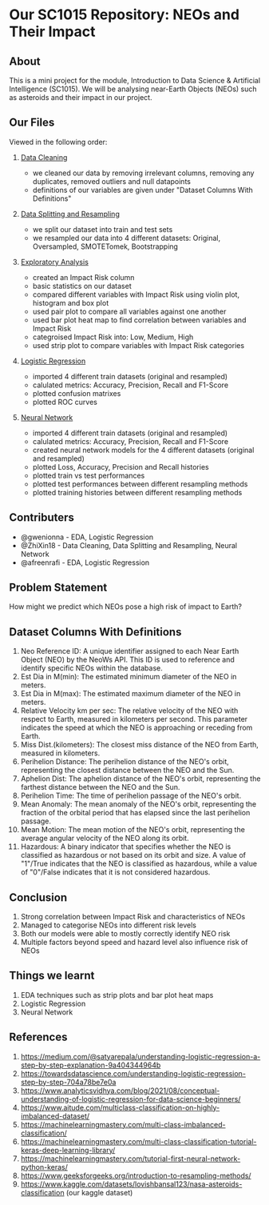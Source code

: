 # Our SC1015 Repository: NEOs and Their Impact

## About
This is a mini project for the module, Introduction to Data Science & Artificial Intelligence (SC1015). We will be analysing near-Earth Objects (NEOs) such as asteroids and their impact in our project. 

## Our Files 

Viewed in the following order: 

1. [Data Cleaning](https://github.com/afreenrafi/SC1015-Project/blob/main/Data%20Cleaning.ipynb)
    - we cleaned our data by removing irrelevant columns, removing any duplicates, removed outliers and null datapoints 
    - definitions of our variables are given under "Dataset Columns With Definitions"

2. [Data Splitting and Resampling](https://github.com/afreenrafi/SC1015-Project/blob/main/Data%20Splitting%20And%20Resampling.ipynb)
    - we split our dataset into train and test sets
    - we resampled our data into 4 different datasets: Original, Oversampled, SMOTETomek, Bootstrapping

3. [Exploratory Analysis](https://github.com/afreenrafi/SC1015-Project/blob/main/Exploratory%20Analysis.ipynb)
    - created an Impact Risk column 
    - basic statistics on our dataset
    - compared different variables with Impact Risk using violin plot, histogram and box plot 
    - used pair plot to compare all variables against one another 
    - used bar plot heat map to find correlation between variables and Impact Risk 
    - categroised Impact Risk into: Low, Medium, High
    - used strip plot to compare variables with Impact Risk categories 

4. [Logistic Regression](https://github.com/afreenrafi/SC1015-Project/blob/main/Logistic%20Regression.ipynb)
    - imported 4 different train datasets (original and resampled)
    - calulated metrics: Accuracy, Precision, Recall and F1-Score 
    - plotted confusion matrixes 
    - plotted ROC curves

5. [Neural Network](https://github.com/afreenrafi/SC1015-Project/blob/main/Neural%20Network.ipynb)
    - imported 4 different train datasets (original and resampled)
    - calulated metrics: Accuracy, Precision, Recall and F1-Score
    - created neural network models for the 4 different datasets (original and resampled)
    - plotted Loss, Accuracy, Precision and Recall histories 
    - plotted train vs test performances 
    - plotted test performances between different resampling methods 
    - plotted training histories between different resampling methods 

## Contributers 
- @gwenionna - EDA, Logistic Regression 
- @ZhiXin18 - Data Cleaning, Data Splitting and Resampling, Neural Network
- @afreenrafi - EDA, Logistic Regression 

## Problem Statement 
How might we predict which NEOs pose a high risk of impact to Earth?

## Dataset Columns With Definitions
1. Neo Reference ID: A unique identifier assigned to each Near Earth Object (NEO) by the NeoWs API. This ID is used to reference and identify specific NEOs within the database.
2. Est Dia in M(min): The estimated minimum diameter of the NEO in meters.
3. Est Dia in M(max): The estimated maximum diameter of the NEO in meters.
4. Relative Velocity km per sec: The relative velocity of the NEO with respect to Earth, measured in kilometers per second. This parameter indicates the speed at which the NEO is approaching or receding from Earth.
5. Miss Dist.(kilometers): The closest miss distance of the NEO from Earth, measured in kilometers.
6. Perihelion Distance: The perihelion distance of the NEO's orbit, representing the closest distance between the NEO and the Sun.
7. Aphelion Dist: The aphelion distance of the NEO's orbit, representing the farthest distance between the NEO and the Sun.
8. Perihelion Time: The time of perihelion passage of the NEO's orbit.
9. Mean Anomaly: The mean anomaly of the NEO's orbit, representing the fraction of the orbital period that has elapsed since the last perihelion passage.
10. Mean Motion: The mean motion of the NEO's orbit, representing the average angular velocity of the NEO along its orbit.
11. Hazardous: A binary indicator that specifies whether the NEO is classified as hazardous or not based on its orbit and size. A value of "1"/True indicates that the NEO is classified as hazardous, while a value of "0"/False indicates that it is not considered hazardous.

## Conclusion 

1. Strong correlation between Impact Risk and characteristics of NEOs
2. Managed to categorise NEOs into different risk levels
3. Both our models were able to mostly correctly identify NEO risk
4. Multiple factors beyond speed and hazard level also influence risk of NEOs 

## Things we learnt

1. EDA techniques such as strip plots and bar plot heat maps
2. Logistic Regression 
3. Neural Network

## References 

1. https://medium.com/@satyarepala/understanding-logistic-regression-a-step-by-step-explanation-9a404344964b
2. https://towardsdatascience.com/understanding-logistic-regression-step-by-step-704a78be7e0a
3. https://www.analyticsvidhya.com/blog/2021/08/conceptual-understanding-of-logistic-regression-for-data-science-beginners/
4. https://www.aitude.com/multiclass-classification-on-highly-imbalanced-dataset/
5. https://machinelearningmastery.com/multi-class-imbalanced-classification/
6. https://machinelearningmastery.com/multi-class-classification-tutorial-keras-deep-learning-library/
7. https://machinelearningmastery.com/tutorial-first-neural-network-python-keras/
8. https://www.geeksforgeeks.org/introduction-to-resampling-methods/
9. https://www.kaggle.com/datasets/lovishbansal123/nasa-asteroids-classification (our kaggle dataset)
